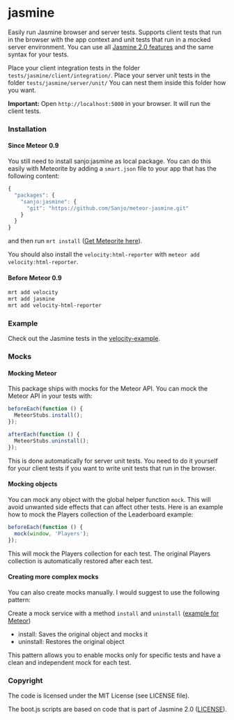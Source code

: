 # jasmine

Easily run Jasmine browser and server tests.
Supports client tests that run in the browser with the app context
and unit tests that run in a mocked server environment.
You can use all [Jasmine 2.0 features](http://jasmine.github.io/2.0/introduction.html)
and the same syntax for your tests.

Place your client integration tests in the folder `tests/jasmine/client/integration/`.
Place your server unit tests in the folder `tests/jasmine/server/unit/`
You can nest them inside this folder how you want.

__Important:__ Open `http://localhost:5000` in your browser. It will run the client tests.

### Installation

#### Since Meteor 0.9

You still need to install sanjo:jasmine as local package.
You can do this easily with Meteorite by adding a `smart.json` file to your app that has the following content:

```javascript
{
  "packages": {
    "sanjo:jasmine": {
      "git": "https://github.com/Sanjo/meteor-jasmine.git"
    }
  }
}
```

and then run `mrt install` ([Get Meteorite here](https://github.com/oortcloud/meteorite/#installing-meteorite)).

You should also install the `velocity:html-reporter` with `meteor add velocity:html-reporter`.

#### Before Meteor 0.9

```bash
mrt add velocity
mrt add jasmine
mrt add velocity-html-reporter
```

### Example

Check out the Jasmine tests in the [velocity-example](https://github.com/meteor-velocity/velocity-example/tree/jasmine-only/tests/jasmine/).

### Mocks

#### Mocking Meteor

This package ships with mocks for the Meteor API. You can mock the Meteor API in your tests with:

```javascript
beforeEach(function () {
  MeteorStubs.install();
});

afterEach(function () {
  MeteorStubs.uninstall();
});
```

This is done automatically for server unit tests.
You need to do it yourself for your client tests if you want to write
unit tests that run in the browser.

#### Mocking objects

You can mock any object with the global helper function `mock`.
This will avoid unwanted side effects that can affect other tests.
Here is an example how to mock the Players collection of the Leaderboard example:

```javascript
beforeEach(function () {
  mock(window, 'Players');
});
```

This will mock the Players collection for each test.
The original Players collection is automatically restored after each test.

#### Creating more complex mocks

You can also create mocks manually. I would suggest to use the following pattern:

Create a mock service with a method `install` and `uninstall` ([example for Meteor](https://github.com/alanning/meteor-stubs/blob/master/index.js))

  * install: Saves the original object and mocks it
  * uninstall: Restores the original object
  
This pattern allows you to enable mocks only for specific tests and have a clean and independent mock for each test.

### Copyright

The code is licensed under the MIT License (see LICENSE file). 

The boot.js scripts are based on code that is part of Jasmine 2.0 ([LICENSE](https://github.com/pivotal/jasmine/blob/v2.0.0/MIT.LICENSE)).
